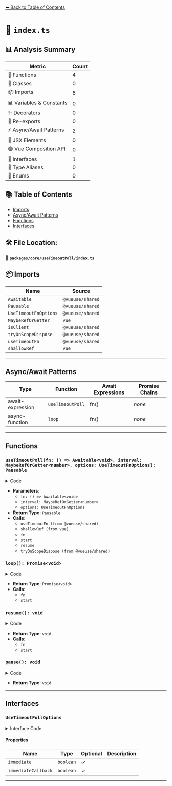 [⬅️ Back to Table of Contents](../../../index.md)

# 📄 `index.ts`

## 📊 Analysis Summary

| Metric | Count |
|--------|-------|
| 🔧 Functions | 4 |
| 🧱 Classes | 0 |
| 📦 Imports | 8 |
| 📊 Variables & Constants | 0 |
| ✨ Decorators | 0 |
| 🔄 Re-exports | 0 |
| ⚡ Async/Await Patterns | 2 |
| 💠 JSX Elements | 0 |
| 🟢 Vue Composition API | 0 |
| 📐 Interfaces | 1 |
| 📑 Type Aliases | 0 |
| 🎯 Enums | 0 |

## 📚 Table of Contents

- [Imports](#imports)
- [Async/Await Patterns](#asyncawait-patterns)
- [Functions](#functions)
- [Interfaces](#interfaces)

## 🛠️ File Location:
📂 **`packages/core/useTimeoutPoll/index.ts`**

## 📦 Imports

| Name | Source |
|------|--------|
| `Awaitable` | `@vueuse/shared` |
| `Pausable` | `@vueuse/shared` |
| `UseTimeoutFnOptions` | `@vueuse/shared` |
| `MaybeRefOrGetter` | `vue` |
| `isClient` | `@vueuse/shared` |
| `tryOnScopeDispose` | `@vueuse/shared` |
| `useTimeoutFn` | `@vueuse/shared` |
| `shallowRef` | `vue` |


---

## Async/Await Patterns

| Type | Function | Await Expressions | Promise Chains |
|------|----------|-------------------|----------------|
| await-expression | `useTimeoutPoll` | fn() | *none* |
| async-function | `loop` | fn() | *none* |


---

## Functions

### `useTimeoutPoll(fn: () => Awaitable<void>, interval: MaybeRefOrGetter<number>, options: UseTimeoutFnOptions): Pausable`

<details><summary>Code</summary>

```ts
export function useTimeoutPoll(
  fn: () => Awaitable<void>,
  interval: MaybeRefOrGetter<number>,
  options: UseTimeoutFnOptions = {},
): Pausable {
  const {
    immediate = true,
    immediateCallback = false,
  } = options

  const { start } = useTimeoutFn(loop, interval, { immediate })

  const isActive = shallowRef(false)

  async function loop() {
    if (!isActive.value)
      return

    await fn()
    start()
  }

  function resume() {
    if (!isActive.value) {
      isActive.value = true
      if (immediateCallback)
        fn()
      start()
    }
  }

  function pause() {
    isActive.value = false
  }

  if (immediate && isClient)
    resume()

  tryOnScopeDispose(pause)

  return {
    isActive,
    pause,
    resume,
  }
}
```
</details>

- **Parameters**:
  - `fn: () => Awaitable<void>`
  - `interval: MaybeRefOrGetter<number>`
  - `options: UseTimeoutFnOptions`
- **Return Type**: `Pausable`
- **Calls**:
  - `useTimeoutFn (from @vueuse/shared)`
  - `shallowRef (from vue)`
  - `fn`
  - `start`
  - `resume`
  - `tryOnScopeDispose (from @vueuse/shared)`
### `loop(): Promise<void>`

<details><summary>Code</summary>

```ts
async function loop() {
    if (!isActive.value)
      return

    await fn()
    start()
  }
```
</details>

- **Return Type**: `Promise<void>`
- **Calls**:
  - `fn`
  - `start`
### `resume(): void`

<details><summary>Code</summary>

```ts
function resume() {
    if (!isActive.value) {
      isActive.value = true
      if (immediateCallback)
        fn()
      start()
    }
  }
```
</details>

- **Return Type**: `void`
- **Calls**:
  - `fn`
  - `start`
### `pause(): void`

<details><summary>Code</summary>

```ts
function pause() {
    isActive.value = false
  }
```
</details>

- **Return Type**: `void`

---

## Interfaces

### `UseTimeoutPollOptions`

<details><summary>Interface Code</summary>

```ts
export interface UseTimeoutPollOptions {
  /**
   * Start the timer immediately
   *
   * @default true
   */
  immediate?: boolean

  /**
   * Execute the callback immediately after calling `resume`
   *
   * @default false
   */
  immediateCallback?: boolean
}
```
</details>

#### Properties

| Name | Type | Optional | Description |
|------|------|----------|-------------|
| `immediate` | `boolean` | ✓ |  |
| `immediateCallback` | `boolean` | ✓ |  |


---